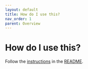 ```yaml
---
layout: default
title: How do I use this?
nav_order: 1
parent: Overview
---
```


# How do I use this?

Follow the [instructions](https://github.com/makdon/grpc-gateway#usage) in the [README](https://github.com/makdon/grpc-gateway#readme).
